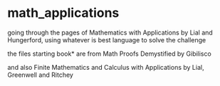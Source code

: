 # math_applications

going through the pages of Mathematics with Applications by Lial and Hungerford, using whatever is best language to solve the challenge

the files starting book* are from Math Proofs Demystified by Gibilisco

and also Finite Mathematics and Calculus with Applications by Lial, Greenwell and Ritchey
